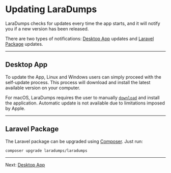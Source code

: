 # Updating LaraDumps

 LaraDumps checks for updates every time the app starts, and it will notify you if a new version has been released.

There are two types of notifications: [Desktop App](laravel/get-started/installation?id=desktop-app) updates and [Laravel Package](laravel/get-started/installation?id=laravel-package) updates.

---

## Desktop App

To update the App, Linux and Windows users can simply proceed with the self-update process. This process will download and install the latest available version on your computer.

<!--LaraDumpsVersion-->
For macOS, LaraDumps requires the user to manually [`download`](https://github.com/laradumps/app/releases/download/v1.6.1/LaraDumps-1.6.1.dmg) and install the application. Automatic update is not available due to limitations imposed by Apple.
<!--EndOfLaraDumpsVersion-->

---

## Laravel Package

The Laravel package can be upgraded using [Composer](https://getcomposer.org). Just run:

```shell
composer upgrade laradumps/laradumps
```

---

Next: [Desktop App](laravel/get-started/desktop-app.md "Desktop App")
